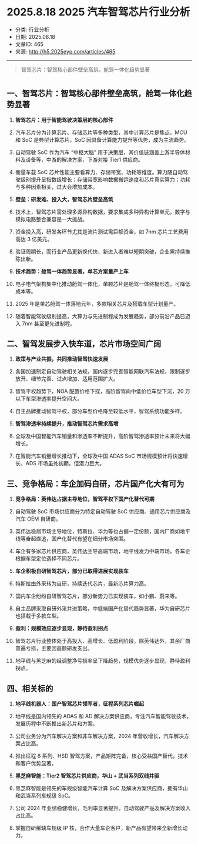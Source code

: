 # 2025.8.18  2025 汽车智驾芯片行业分析

- 分类: 行业分析
- 日期: 2025.08.18
- 文章ID: 465
- 来源: http://h5.2025eyp.com/articles/465

---

> 智驾芯片：智驾核心部件壁垒高筑，舱驾一体化趋势显著

# 

## **一、智驾芯片：智驾核心部件壁垒高筑，舱驾一体化趋势显著**

1. **智驾芯片：用于智能驾驶决策层的核心部件**

1. 汽车芯片分为计算芯片、存储芯片等多种类型，其中计算芯片是焦点。MCU 和 SoC 是典型计算芯片，SoC 因具备计算能力提升等优势，成为主流趋势。

2. 自动驾驶 SoC 作为汽车 “中枢大脑” 用于决策层，其价值链涵盖上游半导体材料及设备等，中游的解决方案，下游对接 Tier1 供应商。

3. 衡量车载 SoC 芯片性能主要看算力、存储带宽、功耗等维度。算力随自动驾驶级别提升呈指数级增长；存储带宽影响数据搬运速度和芯片真实算力；功耗与多种因素相关，过大会增加成本。

2. **壁垒：研发难、投入大，智驾芯片壁垒高筑**

1. 技术上，智驾芯片需处理多源异构数据，要求集成多种异构计算单元，数字与模拟电路整合兼容是一大挑战。

2. 资金投入高，研发各环节尤其是流片测试需巨额资金，如 7nm 芯片工艺费用高达 3 亿美元。

3. 验证周期长，而行业产品更新换代快，新进入者难以短期突破，企业需持续推陈出新。

3. **技术趋势：舱驾一体趋势显著，单芯方案量产上车**

1. 电子电气架构集中化推动舱驾一体化，单颗芯片是舱驾一体终极形态，可降低成本等。

2. 2025 年是单芯舱驾一体落地元年，多款相关芯片及搭载车型计划量产。

3. 随着智能驾驶级别提高，大算力与先进制程成为发展趋势，部分前沿产品已迈入 7nm 甚至更先进制程。

## **二、智驾发展步入快车道，芯片市场空间广阔**

1. **政策与产业共振，共同推动智驾快速发展**

1. 各国加速制定自动驾驶相关法规，国内逐步完善智能网联汽车法规，限制逐步放开、细节完善、试点增加、适用范围扩大。

2. 智驾平权趋势下，NOA 配置价格下探，高阶智驾向中低价位车型下沉，20 万以下车型渗透率提升空间大。

3. 自主品牌推动智驾平权，部分车型价格降至较低水平，智驾系统功能多样。

2. **智驾渗透率持续提升，推动智驾芯片需求高增**

1. 全球及中国智能汽车销量和渗透率不断提升，高阶智驾渗透率预计未来将大幅增长。

2. 在智能汽车销量增长推动下，全球及中国 ADAS SoC 市场规模预计将快速增长，ADS 市场虽处初期，但潜力巨大。

## **三、竞争格局：车企加码自研，芯片国产化大有可为**

1. **竞争格局：英伟达占据主导地位，智驾平权下国产化替代可期**

1. 自动驾驶 SoC 市场供应商分为特定自动驾驶 SoC 供应商、通用芯片供应商及汽车 OEM 自研商。

2. 英伟达稳居市场主导地位，特斯拉、华为等也占据一定份额，国内厂商如地平线等奋起直追，国产化替代有望在细分市场突围。

3. 车企有多家芯片供应商，英伟达主导高端市场，地平线发力中端市场，各车企根据车型定位选择不同芯片。

2. **车企积极自研智驾芯片，部分已取得进展实现装车**

1. 特斯拉由外采转为自研，持续迭代芯片，最新芯片算力高。

2. 国内车企纷纷自研智驾芯片，部分新势力已实现装车，如小鹏、蔚来等。

3. 自主品牌采取自研外采并进策略，中低端国产化替代趋势显著，华为自研芯片也搭载于多款车型。

3. **盈利：规模效应逐步显现，静待盈利拐点**

1. 智驾芯片行业整体处于高投入、高增长、低盈利阶段，除英伟达外，其余厂商普遍亏损，主要因高额研发支出。

2. 地平线与黑芝麻的经调整净亏损率呈下降趋势，规模优势逐步显现，静待盈利拐点。

## **四、相关标的**

1. **地平线机器人：国产智驾芯片领军者，征程系列芯片崛起**

1. 地平线是国内领先的 ADAS 和 AD 解决方案供应商，专注汽车智能驾驶技术，发展历程中不断推出新芯片和方案。

2. 公司业务分为汽车解决方案和非车解决方案，2024 年营收增长，汽车解决方案占比高。

3. 推出征程 6 系列、HSD 智驾方案，产品矩阵完备，核心受益国产替代，技术和客户优势显著。

2. **黑芝麻智能：Tier2 智驾芯片供应商，华山 + 武当系列双线并驱**

1. 黑芝麻智能是领先的车规级智能汽车计算 SoC 及解决方案供应商，拥有华山和武当系列车规级 SoC。

2. 公司 2024 年业绩稳健增长，毛利率显著提升，自动驾驶产品及解决方案收入占比高。

3. 掌握自研稀缺车规级 IP 核，合作大量车企客户，新产品有望带来全新增长动力。
